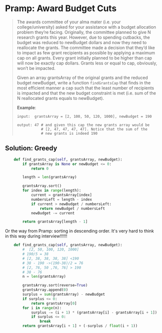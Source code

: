 # Pramp: Award Budget Cuts

> The awards committee of your alma mater \(i.e. your college/university\) asked for your assistance with a budget allocation problem they’re facing. Originally, the committee planned to give N research grants this year. However, due to spending cutbacks, the budget was reduced to newBudget dollars and now they need to reallocate the grants. The committee made a decision that they’d like to impact as few grant recipients as possible by applying a maximum cap on all grants. Every grant initially planned to be higher than cap will now be exactly cap dollars. Grants less or equal to cap, obviously, won’t be impacted.
>
> Given an array grantsArray of the original grants and the reduced budget newBudget, write a function `findGrantsCap` that finds in the most efficient manner a cap such that the least number of recipients is impacted and that the new budget constraint is met \(i.e. sum of the N reallocated grants equals to newBudget\).
>
> **Example**:
>
> ```text
> input:  grantsArray = [2, 100, 50, 120, 1000], newBudget = 190
>
> output: 47 # and given this cap the new grants array would be
>            # [2, 47, 47, 47, 47]. Notice that the sum of the
>            # new grants is indeed 190
> ```

## Solution: Greedy

```python
    def find_grants_cap(self, grantsArray, newBudget):
        if grantsArray is None or newBudget <= 0:
            return 0

        length = len(grantsArray)

        grantsArray.sort()
        for index in range(length):
            current = grantsArray[index]
            numbersLeft = length - index
            if current > newBudget / numbersLeft:
                return newBudget / numbersLeft
            newBudget -= current

        return grantsArray[length - 1]
```

Or the way from Pramp: sorting in descending order. It's very hard to think in this way during interview!!!!!!

```python
    def find_grants_cap(self, grantsArray, newBudget):
        #  [2, 50, 100, 120, 1000]
        # 190/5 = 38
        # [2, 38, 38, 38, 38] <190
        # 38 - 190 ->(190-38)/2 = 76
        # [2, 76, 50 ,76, 76] > 190
        # 38 - 76
        n = len(grantsArray)

        grantsArray.sort(reverse=True)
        grantsArray.append(0)
        surplus = sum(grantsArray) - newBudget
        if surplus <= 0:
            return grantsArray[0]
        for i in range(n):
            surplus -= (i + 1) * (grantsArray[i] - grantsArray[i + 1])
            if surplus <= 0:
                break
        return grantsArray[i + 1] + (-surplus / float(i + 1))
```

